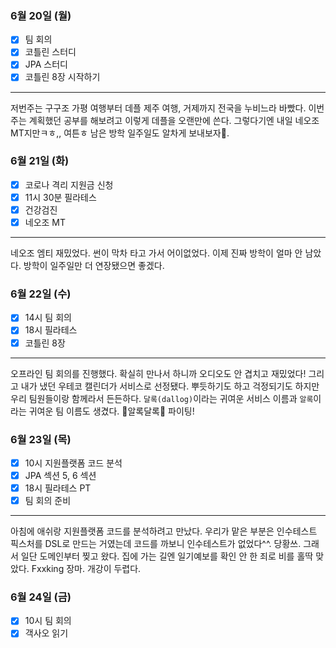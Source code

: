 ### 6월 20일 (월)
- [x] 팀 회의
- [x] 코틀린 스터디
- [x] JPA 스터디
- [x] 코틀린 8장 시작하기
---
저번주는 구구조 가평 여행부터 데플 제주 여행, 거제까지 전국을 누비느라 바빴다. 이번주는 계획했던 공부를 해보려고 이렇게 데플을 오랜만에 쓴다.
그렇다기엔 내일 네오조 MT지만ㅋㅎ,, 여튼ㅎ 남은 방학 일주일도 알차게 보내보자👊.

### 6월 21일 (화)
- [x] 코로나 격리 지원금 신청
- [x] 11시 30분 필라테스
- [x] 건강검진
- [x] 네오조 MT
---
네오조 엠티 재밌었다. 썬이 막차 타고 가서 어이없었다. 이제 진짜 방학이 얼마 안 남았다. 방학이 일주일만 더 연장됐으면 좋겠다.

### 6월 22일 (수)
- [x] 14시 팀 회의
- [x] 18시 필라테스
- [x] 코틀린 8장
---
오프라인 팀 회의를 진행했다. 확실히 만나서 하니까 오디오도 안 겹치고 재밌었다! 그리고 내가 냈던 우테코 캘린더가 서비스로 선정됐다. 뿌듯하기도 하고 걱정되기도 하지만 우리 팀원들이랑 함께라서 든든하다.
`달록(dallog)`이라는 귀여운 서비스 이름과 `알록`이라는 귀여운 팀 이름도 생겼다. 🌈알록달록🌈 파이팅! 

### 6월 23일 (목)
- [x] 10시 지원플랫폼 코드 분석
- [x] JPA 섹션 5, 6 섹션
- [x] 18시 필라테스 PT
- [x] 팀 회의 준비
---
아침에 애쉬랑 지원플랫폼 코드를 분석하려고 만났다. 우리가 맡은 부분은 인수테스트 픽스처를 DSL로 만드는 거였는데 코드를 까보니 인수테스트가 없었다^^. 당황쓰. 그래서 일단 도메인부터 찢고 왔다.
집에 가는 길엔 일기예보를 확인 안 한 죄로 비를 홀딱 맞았다. Fxxking 장마. 개강이 두렵다.

### 6월 24일 (금)
- [x] 10시 팀 회의
- [x] 객사오 읽기
